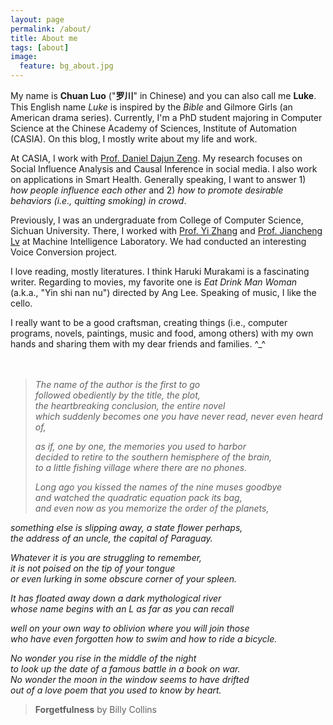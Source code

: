 ```yaml
---
layout: page
permalink: /about/
title: About me
tags: [about]
image:
  feature: bg_about.jpg
---
```


My name is **Chuan Luo** ("**罗川**" in Chinese) and you can also call me **Luke**. This English name *Luke* is inspired by the *Bible* and Gilmore Girls (an American drama series). Currently, I'm a PhD student majoring in Computer Science at the Chinese Academy of Sciences, Institute of Automation (CASIA). On this blog, I mostly write about my life and work.

At CASIA, I work with [Prof. Daniel Dajun Zeng](http://www.u.arizona.edu/~zeng/). My research focuses on Social Influence Analysis and Causal Inference in social media. I also work on applications in Smart Health. Generally speaking, I want to answer 1) *how people influence each other* and 2) *how to promote desirable behaviors (i.e., quitting smoking) in crowd*.

Previously, I was an undergraduate from College of Computer Science, Sichuan University. There, I worked with [Prof. Yi Zhang](http://www.machineilab.org/users/zhangyi/) and [Prof. Jiancheng Lv](http://www.machineilab.org/users/lvjiancheng/) at Machine Intelligence Laboratory. We had conducted an interesting Voice Conversion project.

I love reading, mostly literatures. I think Haruki Murakami is a fascinating writer. Regarding to movies, my favorite one is *Eat Drink Man Woman* (a.k.a., "Yin shi nan nu") directed by Ang Lee. Speaking of music, I like the cello.

I really want to be a good craftsman, creating things (i.e., computer programs, novels, paintings, music and food, among others) with my own hands and sharing them with my dear friends and families. ^_^
<br />
<br />
<br />
    
> *The name of the author is the first to go*    
*followed obediently by the title, the plot,*    
*the heartbreaking conclusion, the entire novel*    
*which suddenly becomes one you have never read, never even heard of,*    
> 
> *as if, one by one, the memories you used to harbor*    
*decided to retire to the southern hemisphere of the brain,*    
*to a little fishing village where there are no phones.*    
> 
> *Long ago you kissed the names of the nine muses goodbye*    
*and watched the quadratic equation pack its bag,*    
*and even now as you memorize the order of the planets,*    
> 
*something else is slipping away, a state flower perhaps,*    
*the address of an uncle, the capital of Paraguay.*    
> 
*Whatever it is you are struggling to remember,*    
*it is not poised on the tip of your tongue*    
*or even lurking in some obscure corner of your spleen.*    
> 
*It has floated away down a dark mythological river*    
*whose name begins with an L as far as you can recall*    
> 
*well on your own way to oblivion where you will join those*    
*who have even forgotten how to swim and how to ride a bicycle.*    
> 
*No wonder you rise in the middle of the night*    
*to look up the date of a famous battle in a book on war.*    
*No wonder the moon in the window seems to have drifted*    
*out of a love poem that you used to know by heart.*    
> 
> **Forgetfulness** by Billy Collins

         


<!-- 
## What HPSTR brings to the table:

* Responsive templates for post, page, and post index `_layouts`. Looks great on mobile, tablet, and desktop devices.
* Gracefully degrads in older browsers. Compatible with Internet Explorer 8+ and all modern browsers.  
* Modern and minimal design.
* Sweet animated menu.
* Background image support.
* Readable typography to make your words shine.
* Support for large images to call out your favorite posts.
* Comments powered by [Disqus](http://disqus.com) if you choose to enable.
* Simple and clear permalink structure[^1].
* [Open Graph](https://developers.facebook.com/docs/opengraph/) and [Twitter Cards](https://dev.twitter.com/docs/cards) support for a better social sharing experience.
* Simple [custom 404 page]({{ site.url }}/404.html) to get you started.
* Stylesheets for Pygments and Coderay [syntax highlighting]({{ site.url }}/code-highlighting-post/) to make your code examples look snazzy
* [Grunt](http://gruntjs.com) build script for easy theme development

<div markdown="0"><a href="{{ site.url }}/theme-setup" class="btn btn-info">Install the Theme</a></div>

[^1]: Example: *domain.com/category-name/post-title* -->